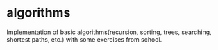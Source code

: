 # algorithms
Implementation of basic algorithms(recursion, sorting, trees, searching, shortest paths, etc.) with some exercises from school.
